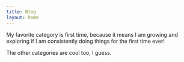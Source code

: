 ```yaml
---
title: Blog
layout: home
---
```

My favorite category is first time, because it means I am growing and exploring if I am consistently doing things for the first time ever!

The other categories are cool too, I guess.
